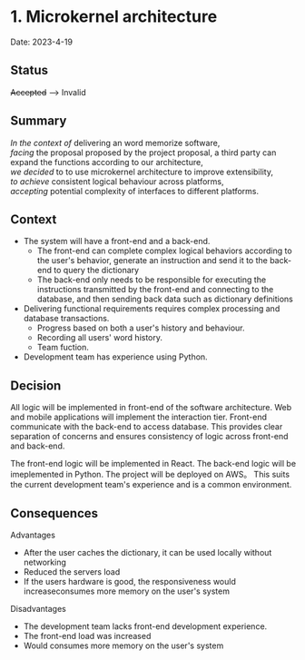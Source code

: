 # 1. Microkernel architecture

Date: 2023-4-19

## Status

~~Accepted~~ --> Invalid

## Summary  

*In the context of* delivering an word memorize software,  
*facing* the proposal proposed by the project proposal, a third party can expand the functions according to our architecture,  
*we decided* to to use microkernel architecture to improve extensibility,  
*to achieve* consistent logical behaviour across platforms,  
*accepting* potential complexity of interfaces to different platforms.

## Context

- The system will have a front-end and a back-end.
    - The front-end can complete complex logical behaviors according to the user's behavior, generate an instruction and send it to the back-end to query the dictionary
    - The back-end only needs to be responsible for executing the instructions transmitted by the front-end and connecting to the database, and then sending back data such as dictionary definitions
- Delivering functional requirements requires complex processing and database transactions.
    - Progress based on both a user's history and behaviour.
    - Recording all users' word history.
    - Team fuction.
- Development team has experience using Python.

## Decision

All logic will be implemented in front-end of the software architecture.
Web and mobile applications will implement the interaction tier.
Front-end communicate with the back-end to access database.
This provides clear separation of concerns and ensures consistency of logic across front-end and back-end.

The front-end logic will be implemented in React.
The back-end logic will be imeplemented in Python.
The project will be deployed on AWS。
This suits the current development team's experience and is a common environment.

## Consequences

Advantages
- After the user caches the dictionary, it can be used locally without networking
- Reduced the servers load
- If the users hardware is good, the responsiveness would increaseconsumes more memory on the user's system

Disadvantages
- The development team lacks front-end development experience.
- The front-end load was increased
- Would consumes more memory on the user's system
